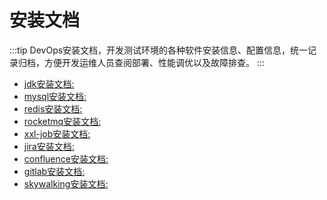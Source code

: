 # 安装文档

:::tip
 DevOps安装文档，开发测试环境的各种软件安装信息、配置信息，统一记录归档，方便开发运维人员查阅部署、性能调优以及故障排查。
:::

- [jdk安装文档:](/operation/install-software/jdk)
- [mysql安装文档:](/operation/install-software/mysql)
- [redis安装文档:](/operation/install-software/redis)
- [rocketmq安装文档:](/operation/install-software/rocketmq)
- [xxl-job安装文档:](/operation/install-software/xxl-job)
- [jira安装文档:](/operation/install-software/jira)
- [confluence安装文档:](/operation/install-software/confluence)
- [gitlab安装文档:](/operation/install-software/gitlab)
- [skywalking安装文档:](/operation/install-software/skywalking)
